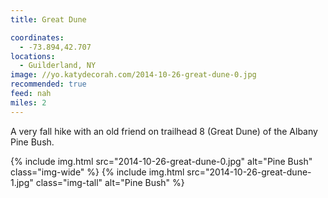 ```yaml
---
title: Great Dune

coordinates:
  - -73.894,42.707
locations:
  - Guilderland, NY
image: //yo.katydecorah.com/2014-10-26-great-dune-0.jpg
recommended: true
feed: nah
miles: 2
---
```


A very fall hike with an old friend on trailhead 8 (Great Dune) of the Albany Pine Bush.

<div class="photos">

{% include img.html src="2014-10-26-great-dune-0.jpg"  alt="Pine Bush" class="img-wide" %}
{% include img.html src="2014-10-26-great-dune-1.jpg" class="img-tall" alt="Pine Bush" %}

</div>
